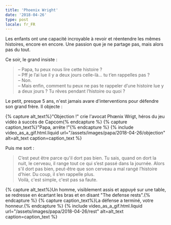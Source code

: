 ```yaml
---
title: 'Phoenix Wright'
date: '2018-04-26'
type: post
locale: fr_FR
---
```


Les enfants ont une capacité incroyable à revoir et réentendre les mêmes histoires, encore en encore. Une passion que je ne partage pas, mais alors pas du tout.

<!-- more -->

Ce soir, le grand insiste :

> – Papa, tu peux nous lire cette histoire ?  
> – Pff je l’ai lue il y a deux jours celle-là... tu t’en rappelles pas ?  
> – Non.  
> – Mais enfin, comment tu peux ne pas te rappeler d’une histoire lue y a deux jours ? Tu rêves pendant l’histoire ou quoi ?

Le petit, presque 5 ans, n'est jamais avare d'interventions pour défendre son grand frère. Il objecte :

{% capture alt_text%}"Objection !" crie l'avocat Phœnix Wrigt, héros du jeu vidéo à succès de Capcom{% endcapture %}
{% capture caption_text%}"Papa, arrête !"{% endcapture %}
{% include video_as_a_gif.html.liquid
url="/assets/images/papa/2018-04-26/objection"
alt=alt_text
caption=caption_text
%}

Puis me sort :

> C’est peut être parce qu'il dort pas bien. Tu sais, quand on dort la nuit, le cerveau, il range tout ce qui s’est passé dans la journée. Alors s'il dort pas bien, peut-être que son cerveau a mal rangé l’histoire d'hier. Du coup, il s’en rappelle plus.  
> Voilà, c'est simple, c'est pas sa faute.

{% capture alt_text%}Un homme, visiblement assis et appuyé sur une table, se redresse en écartant les bras et en disant "The defense rests".{% endcapture %}
{% capture caption_text%}La défense a terminé, votre honneur.{% endcapture %}
{% include video_as_a_gif.html.liquid
url="/assets/images/papa/2018-04-26/rest"
alt=alt_text
caption=caption_text
%}
